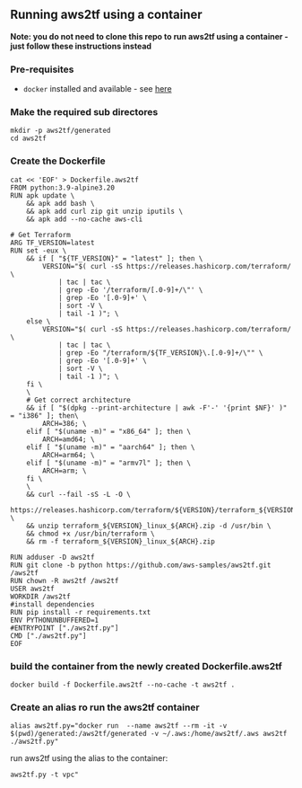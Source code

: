 ## Running aws2tf using a container

**Note: you do not need to clone this repo to run aws2tf using a container - just follow these instructions instead**

### Pre-requisites

* `docker` installed and available - see [here](https://docs.docker.com/engine/install/)


### Make the required sub directores

```
mkdir -p aws2tf/generated
cd aws2tf
```

### Create the Dockerfile

```
cat << 'EOF' > Dockerfile.aws2tf
FROM python:3.9-alpine3.20
RUN apk update \
    && apk add bash \
    && apk add curl zip git unzip iputils \
    && apk add --no-cache aws-cli

# Get Terraform
ARG TF_VERSION=latest
RUN set -eux \
	&& if [ "${TF_VERSION}" = "latest" ]; then \
		VERSION="$( curl -sS https://releases.hashicorp.com/terraform/ \
			| tac | tac \
			| grep -Eo '/terraform/[.0-9]+/\"' \
			| grep -Eo '[.0-9]+' \
			| sort -V \
			| tail -1 )"; \
	else \
		VERSION="$( curl -sS https://releases.hashicorp.com/terraform/ \
			| tac | tac \
			| grep -Eo "/terraform/${TF_VERSION}\.[.0-9]+/\"" \
			| grep -Eo '[.0-9]+' \
			| sort -V \
			| tail -1 )"; \
	fi \
	\
	# Get correct architecture
	&& if [ "$(dpkg --print-architecture | awk -F'-' '{print $NF}' )" = "i386" ]; then\
		ARCH=386; \
	elif [ "$(uname -m)" = "x86_64" ]; then \
		ARCH=amd64; \
	elif [ "$(uname -m)" = "aarch64" ]; then \
		ARCH=arm64; \
	elif [ "$(uname -m)" = "armv7l" ]; then \
		ARCH=arm; \
	fi \
	\
	&& curl --fail -sS -L -O \
		https://releases.hashicorp.com/terraform/${VERSION}/terraform_${VERSION}_linux_${ARCH}.zip \
	&& unzip terraform_${VERSION}_linux_${ARCH}.zip -d /usr/bin \
	&& chmod +x /usr/bin/terraform \
    && rm -f terraform_${VERSION}_linux_${ARCH}.zip

RUN adduser -D aws2tf
RUN git clone -b python https://github.com/aws-samples/aws2tf.git /aws2tf
RUN chown -R aws2tf /aws2tf
USER aws2tf
WORKDIR /aws2tf
#install dependencies
RUN pip install -r requirements.txt
ENV PYTHONUNBUFFERED=1
#ENTRYPOINT ["./aws2tf.py"] 
CMD ["./aws2tf.py"] 
EOF
```

### build the container from the newly created Dockerfile.aws2tf

```
docker build -f Dockerfile.aws2tf --no-cache -t aws2tf . 
```

### Create an alias ro run the aws2tf container

```
alias aws2tf.py="docker run  --name aws2tf --rm -it -v $(pwd)/generated:/aws2tf/generated -v ~/.aws:/home/aws2tf/.aws aws2tf ./aws2tf.py"
```


run aws2tf using the alias to the container:

```
aws2tf.py -t vpc"
```


